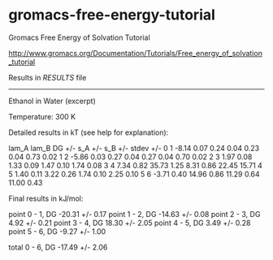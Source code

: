 # gromacs-free-energy-tutorial
Gromacs Free Energy of Solvation Tutorial

http://www.gromacs.org/Documentation/Tutorials/Free_energy_of_solvation_tutorial

Results in *RESULTS* file

---------------------------------------------------
Ethanol in Water (excerpt)

Temperature: 300 K

Detailed results in kT (see help for explanation):

 lam_A  lam_B      DG   +/-     s_A   +/-     s_B   +/-   stdev   +/-
     0      1   -8.14  0.07    0.24  0.04    0.23  0.04    0.73  0.02
     1      2   -5.86  0.03    0.27  0.04    0.27  0.04    0.70  0.02
     2      3    1.97  0.08    1.33  0.09    1.47  0.10    1.74  0.08
     3      4    7.34  0.82   35.73  1.25    8.31  0.86   22.45 15.71
     4      5    1.40  0.11    3.22  0.26    1.74  0.10    2.25  0.10
     5      6   -3.71  0.40   14.96  0.86   11.29  0.64   11.00  0.43


Final results in kJ/mol:


point      0 -      1,   DG -20.31 +/-  0.17
point      1 -      2,   DG -14.63 +/-  0.08
point      2 -      3,   DG  4.92 +/-  0.21
point      3 -      4,   DG 18.30 +/-  2.05
point      4 -      5,   DG  3.49 +/-  0.28
point      5 -      6,   DG -9.27 +/-  1.00

total      0 -      6,   DG -17.49 +/-  2.06
